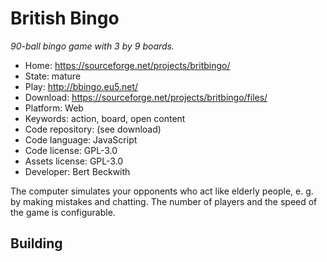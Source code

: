 # British Bingo

_90-ball bingo game with 3 by 9 boards._

- Home: https://sourceforge.net/projects/britbingo/
- State: mature
- Play: http://bbingo.eu5.net/
- Download: https://sourceforge.net/projects/britbingo/files/
- Platform: Web
- Keywords: action, board, open content
- Code repository: (see download)
- Code language: JavaScript
- Code license: GPL-3.0
- Assets license: GPL-3.0
- Developer: Bert Beckwith

The computer simulates your opponents who act like elderly people, e. g. by making mistakes and chatting. The number of players and the speed of the game is configurable.

## Building
